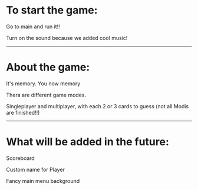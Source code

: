 To start the game:
=
Go to main and run it!!

Turn on the sound because we added cool music!
**************************
About the game:
=
It's memory. You now memory

Thera are different game modes.

Singleplayer and multiplayer, with each 2 or 3 cards to guess (not all Modis are finished!!)

**************************
What will be added in the future:
=
Scoreboard

Custom name for Player

Fancy main menu background
